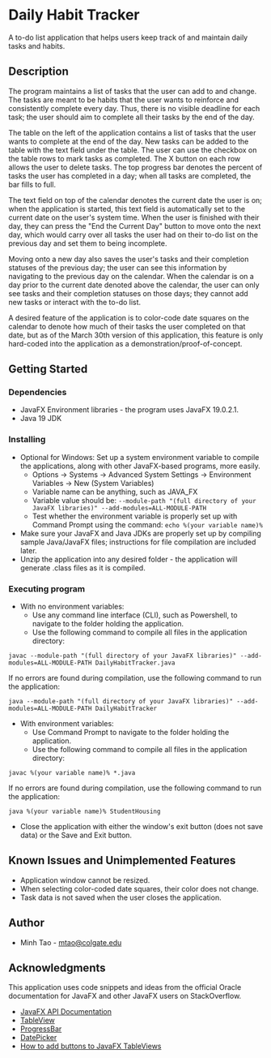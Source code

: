 # Daily Habit Tracker

A to-do list application that helps users keep track of and maintain daily tasks and habits.

## Description

The program maintains a list of tasks that the user can add to and change. The tasks are meant to be habits that the user wants to reinforce and consistently complete every day. Thus, there is no visible deadline for each task; the user should aim to complete all their tasks by the end of the day. 

The table on the left of the application contains a list of tasks that the user wants to complete at the end of the day. New tasks can be added to the table with the text field under the table. The user can use the checkbox on the table rows to mark tasks as completed. The X button on each row allows the user to delete tasks. The top progress bar denotes the percent of tasks the user has completed in a day; when all tasks are completed, the bar fills to full. 

The text field on top of the calendar denotes the current date the user is on; when the application is started, this text field is automatically set to the current date on the user's system time. When the user is finished with their day, they can press the "End the Current Day" button to move onto the next day, which would carry over all tasks the user had on their to-do list on the previous day and set them to being incomplete. 

Moving onto a new day also saves the user's tasks and their completion statuses of the previous day; the user can see this information by navigating to the previous day on the calendar. When the calendar is on a day prior to the current date denoted above the calendar, the user can only see tasks and their completion statuses on those days; they cannot add new tasks or interact with the to-do list.

A desired feature of the application is to color-code date squares on the calendar to denote how much of their tasks the user completed on that date, but as of the March 30th version of this application, this feature is only hard-coded into the application as a demonstration/proof-of-concept.

## Getting Started

### Dependencies

* JavaFX Environment libraries - the program uses JavaFX 19.0.2.1.
* Java 19 JDK

### Installing

* Optional for Windows: Set up a system environment variable to compile the applications, along with other JavaFX-based programs, more easily.
    * Options -> Systems -> Advanced System Settings -> Environment Variables -> New (System Variables)
    * Variable name can be anything, such as JAVA_FX
    * Variable value should be: 
```--module-path "(full directory of your JavaFX libraries)" --add-modules=ALL-MODULE-PATH```
    * Test whether the environment variable is properly set up with Command Prompt using the command: ```echo %(your variable name)%```
* Make sure your JavaFX and Java JDKs are properly set up by compiling sample Java/JavaFX files; instructions for file compilation are included later.
* Unzip the application into any desired folder - the application will generate .class files as it is compiled.

### Executing program

* With no environment variables:
    * Use any command line interface (CLI), such as Powershell, to navigate to the folder holding the application.
    * Use the following command to compile all files in the application directory:
```
javac --module-path "(full directory of your JavaFX libraries)" --add-modules=ALL-MODULE-PATH DailyHabitTracker.java
``` 
If no errors are found during compilation, use the following command to run the application: 
```
java --module-path "(full directory of your JavaFX libraries)" --add-modules=ALL-MODULE-PATH DailyHabitTracker
```  
* With environment variables:
    * Use Command Prompt to navigate to the folder holding the application.
    * Use the following command to compile all files in the application directory:
```
javac %(your variable name)% *.java
```
If no errors are found during compilation, use the following command to run the application:
```
java %(your variable name)% StudentHousing
``` 

* Close the application with either the window's exit button (does not save data) or the Save and Exit button.

## Known Issues and Unimplemented Features

* Application window cannot be resized.
* When selecting color-coded date squares, their color does not change.
* Task data is not saved when the user closes the application.

## Author

* Minh Tao - mtao@colgate.edu

## Acknowledgments

This application uses code snippets and ideas from the official Oracle documentation for JavaFX and other JavaFX users on StackOverflow.
* [JavaFX API Documentation](https://docs.oracle.com/en/java/javase/19/)
* [TableView](https://docs.oracle.com/javafx/2/ui_controls/table-view.htm)
* [ProgressBar](https://docs.oracle.com/javafx/2/ui_controls/progress.htm)
* [DatePicker](https://docs.oracle.com/javase/8/javafx/user-interface-tutorial/date-picker.htm)
* [How to add buttons to JavaFX TableViews](https://stackoverflow.com/questions/29489366/how-to-add-button-in-javafx-table-view)
